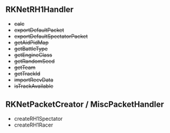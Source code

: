 ## RKNetRH1Handler
- ~~calc~~
- ~~exportDefaultPacket~~
- ~~exportDefaultSpectatorPacket~~
- ~~getAidPidMap~~
- ~~getBattleType~~
- ~~getEngineClass~~
- ~~getRandomSeed~~
- ~~getTeam~~
- ~~getTrackId~~
- ~~importRecvData~~
- ~~isTrackAvailable~~

## RKNetPacketCreator / MiscPacketHandler
- createRH1Spectator
- createRH1Racer
